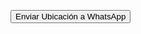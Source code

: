 <!DOCTYPE html>
<html lang="es">
<head>
<meta charset="UTF-8">
<meta name="viewport" content="width=device-width, initial-scale=1.0">
<title>Enviar ubicación actual a través de WhatsApp</title>
<script>
// Función para obtener la ubicación y enviarla a través de WhatsApp
function enviarUbicacionWhatsApp() {
  // Verificar si el navegador soporta la geolocalización
  if (navigator.geolocation) {
    // Obtener la ubicación
    navigator.geolocation.getCurrentPosition(function(position) {
      // Obtener las coordenadas
      var latitud = position.coords.latitude;
      var longitud = position.coords.longitude;
      
      // Construir el enlace de Google Maps con las coordenadas
      var googleMapsUrl = "https://www.google.com/maps?q=" + latitud + "," + longitud;
      
      // Construir el enlace de WhatsApp con la ubicación de Google Maps
      var whatsappUrl = "https://wa.me/?text=" + encodeURIComponent(googleMapsUrl);
      
      // Abrir WhatsApp en una nueva pestaña con la ubicación de Google Maps
      window.open(whatsappUrl);
    }, function(error) {
      // Manejar errores de geolocalización
      alert("Error al obtener la ubicación: " + error.message);
    });
  } else {
    // Mostrar un mensaje de error si la geolocalización no es compatible
    alert("Lo siento, tu navegador no soporta la geolocalización.");
  }
}
</script>
</head>
<body>
<!-- Botón para obtener la ubicación y enviarla a través de WhatsApp -->
<button onclick="enviarUbicacionWhatsApp()">Enviar Ubicación a WhatsApp</button>
</body>
</html>
